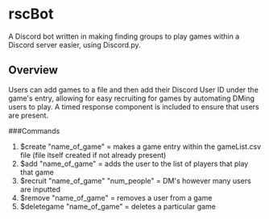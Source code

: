 # rscBot
A Discord bot written in making finding groups to play games within a Discord server easier, using Discord.py.

## Overview
Users can add games to a file and then add their Discord User ID under the game's entry, allowing for easy recruiting for games by automating DMing users to play. A timed response component is included to ensure that users
are present.

###Commands
  1. $create "name_of_game" = makes a game entry within the gameList.csv file (file itself created if not already present)
  2. $add "name_of_game" = adds the user to the list of players that play that game
  4. $recruit "name_of_game" "num_people" = DM's however many users are inputted
  5. $remove "name_of_game" = removes a user from a game
  6. $deletegame "name_of_game" = deletes a particular game
